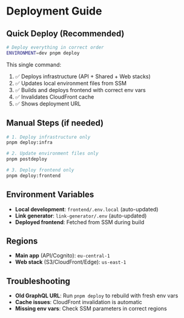 # Deployment Guide

## Quick Deploy (Recommended)

```bash
# Deploy everything in correct order
ENVIRONMENT=dev pnpm deploy
```

This single command:

1. ✅ Deploys infrastructure (API + Shared + Web stacks)
2. ✅ Updates local environment files from SSM
3. ✅ Builds and deploys frontend with correct env vars
4. ✅ Invalidates CloudFront cache
5. ✅ Shows deployment URL

## Manual Steps (if needed)

```bash
# 1. Deploy infrastructure only
pnpm deploy:infra

# 2. Update environment files only
pnpm postdeploy

# 3. Deploy frontend only
pnpm deploy:frontend
```

## Environment Variables

- **Local development**: `frontend/.env.local` (auto-updated)
- **Link generator**: `link-generator/.env` (auto-updated)
- **Deployed frontend**: Fetched from SSM during build

## Regions

- **Main app** (API/Cognito): `eu-central-1`
- **Web stack** (S3/CloudFront/Edge): `us-east-1`

## Troubleshooting

- **Old GraphQL URL**: Run `pnpm deploy` to rebuild with fresh env vars
- **Cache issues**: CloudFront invalidation is automatic
- **Missing env vars**: Check SSM parameters in correct regions
